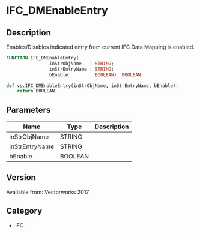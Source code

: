 # IFC_DMEnableEntry

## Description
Enables/Disables indicated entry from current IFC Data Mapping is enabled.

```pascal
FUNCTION IFC_DMEnableEntry(
				inStrObjName   : STRING;
				inStrEntryName : STRING;
				bEnable        : BOOLEAN): BOOLEAN;
```

```python
def vs.IFC_DMEnableEntry(inStrObjName, inStrEntryName, bEnable):
    return BOOLEAN
```

## Parameters
|Name|Type|Description|
|---|---|---|
|inStrObjName|STRING|   |
|inStrEntryName|STRING|   |
|bEnable|BOOLEAN|   |

## Version
Available from: Vectorworks 2017

## Category
* IFC

